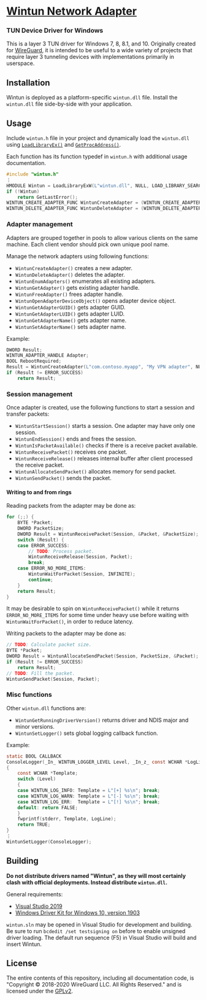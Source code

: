 # [Wintun Network Adapter](https://www.wintun.net/)
### TUN Device Driver for Windows

This is a layer 3 TUN driver for Windows 7, 8, 8.1, and 10. Originally created for [WireGuard](https://www.wireguard.com/), it is intended to be useful to a wide variety of projects that require layer 3 tunneling devices with implementations primarily in userspace.

## Installation

Wintun is deployed as a platform-specific `wintun.dll` file. Install the `wintun.dll` file side-by-side with your application.

## Usage

Include `wintun.h` file in your project and dynamically load the `wintun.dll` using [`LoadLibraryEx()`](https://docs.microsoft.com/en-us/windows/win32/api/libloaderapi/nf-libloaderapi-loadlibraryexa) and [`GetProcAddress()`](https://docs.microsoft.com/en-us/windows/win32/api/libloaderapi/nf-libloaderapi-getprocaddress).

Each function has its function typedef in `wintun.h` with additional usage documentation.

```C
#include "wintun.h"
⋮
HMODULE Wintun = LoadLibraryExW(L"wintun.dll", NULL, LOAD_LIBRARY_SEARCH_APPLICATION_DIR);
if (!Wintun)
    return GetLastError();
WINTUN_CREATE_ADAPTER_FUNC WintunCreateAdapter = (WINTUN_CREATE_ADAPTER_FUNC)GetProcAddress(Wintun, "WintunCreateAdapter");
WINTUN_DELETE_ADAPTER_FUNC WintunDeleteAdapter = (WINTUN_DELETE_ADAPTER_FUNC)GetProcAddress(Wintun, "WintunDeleteAdapter");
```

### Adapter management

Adapters are grouped together in pools to allow various clients on the same machine. Each client vendor should pick own unique pool name.

Manage the network adapters using following functions:

- `WintunCreateAdapter()` creates a new adapter.
- `WintunDeleteAdapter()` deletes the adapter.
- `WintunEnumAdapters()` enumerates all existing adapters.
- `WintunGetAdapter()` gets existing adapter handle.
- `WintunFreeAdapter()` frees adapter handle.
- `WintunOpenAdapterDeviceObject()` opens adapter device object.
- `WintunGetAdapterGUID()` gets adapter GUID.
- `WintunGetAdapterLUID()` gets adapter LUID.
- `WintunGetAdapterName()` gets adapter name.
- `WintunSetAdapterName()` sets adapter name.

Example:

```C
DWORD Result;
WINTUN_ADAPTER_HANDLE Adapter;
BOOL RebootRequired;
Result = WintunCreateAdapter(L"com.contoso.myapp", "My VPN adapter", NULL, &Adapter, &RebootRequired);
if (Result != ERROR_SUCCESS)
    return Result;
```

### Session management

Once adapter is created, use the following functions to start a session and transfer packets:

- `WintunStartSession()` starts a session. One adapter may have only one session.
- `WintunEndSession()` ends and frees the session.
- `WintunIsPacketAvailable()` checks if there is a receive packet available.
- `WintunReceivePacket()` receives one packet.
- `WintunReceiveRelease()` releases internal buffer after client processed the receive packet.
- `WintunAllocateSendPacket()` allocates memory for send packet.
- `WintunSendPacket()` sends the packet.

#### Writing to and from rings

Reading packets from the adapter may be done as:

```C
for (;;) {
    BYTE *Packet;
    DWORD PacketSize;
    DWORD Result = WintunReceivePacket(Session, &Packet, &PacketSize);
    switch (Result) {
    case ERROR_SUCCESS:
        // TODO: Process packet.
        WintunReceiveRelease(Session, Packet);
        break;
    case ERROR_NO_MORE_ITEMS:
        WintunWaitForPacket(Session, INFINITE);
        continue;
    }
    return Result;
}
```

It may be desirable to spin on `WintunReceivePacket()` while it returns `ERROR_NO_MORE_ITEMS` for some time under heavy use before waiting with `WintunWaitForPacket()`, in order to reduce latency.

Writing packets to the adapter may be done as:

```C
// TODO: Calculate packet size.
BYTE *Packet;
DWORD Result = WintunAllocateSendPacket(Session, PacketSize, &Packet);
if (Result != ERROR_SUCCESS)
    return Result;
// TODO: Fill the packet.
WintunSendPacket(Session, Packet);
```

### Misc functions

Other `wintun.dll` functions are:

- `WintunGetRunningDriverVersion()` returns driver and NDIS major and minor versions.
- `WintunSetLogger()` sets global logging callback function.

Example:

```C
static BOOL CALLBACK
ConsoleLogger(_In_ WINTUN_LOGGER_LEVEL Level, _In_z_ const WCHAR *LogLine)
{
    const WCHAR *Template;
    switch (Level)
    {
    case WINTUN_LOG_INFO: Template = L"[+] %s\n"; break;
    case WINTUN_LOG_WARN: Template = L"[-] %s\n"; break;
    case WINTUN_LOG_ERR:  Template = L"[!] %s\n"; break;
    default: return FALSE;
    }
    fwprintf(stderr, Template, LogLine);
    return TRUE;
}
⋮
WintunSetLogger(ConsoleLogger);
```

## Building

**Do not distribute drivers named "Wintun", as they will most certainly clash with official deployments. Instead distribute `wintun.dll`.**

General requirements:

- [Visual Studio 2019](https://visualstudio.microsoft.com/downloads/)
- [Windows Driver Kit for Windows 10, version 1903](https://docs.microsoft.com/en-us/windows-hardware/drivers/download-the-wdk)

`wintun.sln` may be opened in Visual Studio for development and building. Be sure to run `bcdedit /set testsigning on` before to enable unsigned driver loading. The default run sequence (F5) in Visual Studio will build and insert Wintun.

## License

The entire contents of this repository, including all documentation code, is "Copyright © 2018-2020 WireGuard LLC. All Rights Reserved." and is licensed under the [GPLv2](COPYING).
